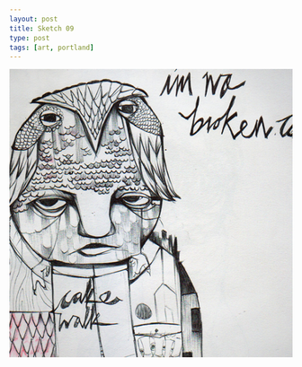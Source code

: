 ```yaml
---
layout: post
title: Sketch 09
type: post
tags: [art, portland]
---
```


![sketch](/media/images/b-sketch9.jpg)
 




